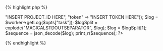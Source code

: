 {% highlight php %}
<?php
require("IronWorker.class.php");

$opts = getopt("", array("task:"));

$worker = new IronWorker(array("project_id" => "INSERT PROJECT_ID HERE", "token" => "INSERT TOKEN HERE"));
$log = $worker->getLog($opts["task"]);

$logSplit = explode("MAGICALSTDOUTSEPARATOR", $log);
$log = $logSplit[1];

$sequence = json_decode($log);
print_r($sequence);
?>
{% endhighlight %}
